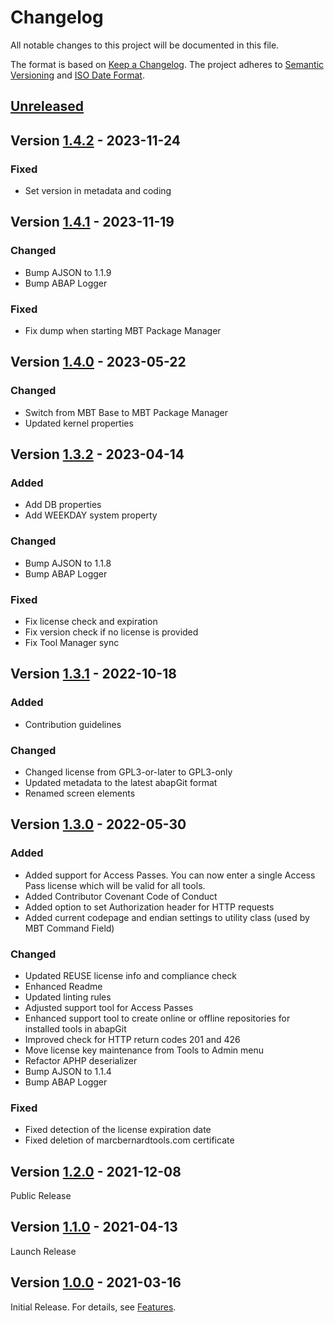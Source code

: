 # Changelog

All notable changes to this project will be documented in this file.

The format is based on [Keep a Changelog](https://keepachangelog.com/en/1.0.0/).
The project adheres to [Semantic Versioning](https://semver.org/spec/v2.0.0.html)
and [ISO Date Format](https://www.iso.org/iso-8601-date-and-time-format.html).

## [Unreleased]

## Version [1.4.2] - 2023-11-24

### Fixed

- Set version in metadata and coding

## Version [1.4.1] - 2023-11-19

### Changed

- Bump AJSON to 1.1.9
- Bump ABAP Logger 

### Fixed

- Fix dump when starting MBT Package Manager

## Version [1.4.0] - 2023-05-22

### Changed

- Switch from MBT Base to MBT Package Manager
- Updated kernel properties

## Version [1.3.2] - 2023-04-14

### Added

- Add DB properties
- Add WEEKDAY system property

### Changed

- Bump AJSON to 1.1.8
- Bump ABAP Logger 

### Fixed

- Fix license check and expiration
- Fix version check if no license is provided
- Fix Tool Manager sync

## Version [1.3.1] - 2022-10-18

### Added

- Contribution guidelines

### Changed

- Changed license from GPL3-or-later to GPL3-only
- Updated metadata to the latest abapGit format
- Renamed screen elements

## Version [1.3.0] - 2022-05-30

### Added

- Added support for Access Passes. You can now enter a single Access Pass license which will be valid for all tools.
- Added Contributor Covenant Code of Conduct
- Added option to set Authorization header for HTTP requests
- Added current codepage and endian settings to utility class (used by MBT Command Field)

### Changed

- Updated REUSE license info and compliance check
- Enhanced Readme 
- Updated linting rules
- Adjusted support tool for Access Passes
- Enhanced support tool to create online or offline repositories for installed tools in abapGit
- Improved check for HTTP return codes 201 and 426
- Move license key maintenance from Tools to Admin menu
- Refactor APHP deserializer
- Bump AJSON to 1.1.4
- Bump ABAP Logger 

### Fixed

- Fixed detection of the license expiration date
- Fixed deletion of marcbernardtools.com certificate

## Version [1.2.0] - 2021-12-08

Public Release

## Version [1.1.0] - 2021-04-13

Launch Release

## Version [1.0.0] - 2021-03-16

Initial Release. For details, see [Features](https://marcbernardtools.com/docs/marc-bernard-tools/features).


[Unreleased]: https://github.com/Marc-Bernard-Tools/MBT-Package-Manager/compare/1.4.2...main
[1.4.2]: https://github.com/Marc-Bernard-Tools/MBT-Package-Manager/compare/1.4.1...1.4.2
[1.4.1]: https://github.com/Marc-Bernard-Tools/MBT-Package-Manager/compare/1.4.0...1.4.1
[1.4.0]: https://github.com/Marc-Bernard-Tools/MBT-Package-Manager/compare/1.3.2...1.4.0
[1.3.2]: https://github.com/Marc-Bernard-Tools/MBT-Package-Manager/compare/1.3.1...1.3.2
[1.3.1]: https://github.com/Marc-Bernard-Tools/MBT-Package-Manager/compare/1.3.0...1.3.1
[1.3.0]: https://github.com/Marc-Bernard-Tools/MBT-Package-Manager/compare/1.2.0...1.3.0
[1.2.0]: https://github.com/Marc-Bernard-Tools/MBT-Package-Manager/compare/1.1.0...1.2.0
[1.1.0]: https://github.com/Marc-Bernard-Tools/MBT-Package-Manager/compare/1.0.0...1.1.0
[1.0.0]: https://github.com/Marc-Bernard-Tools/MBT-Package-Manager/releases/tag/1.0.0
